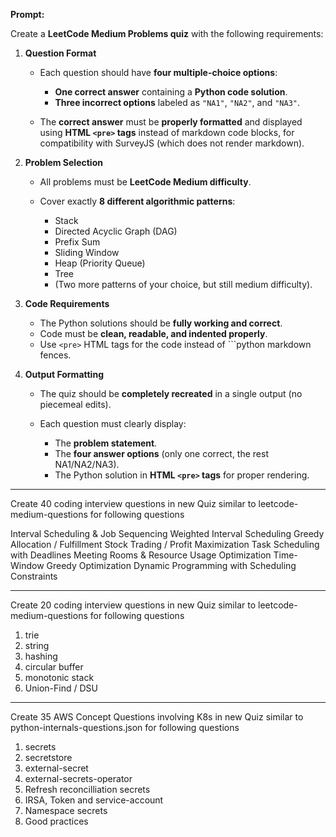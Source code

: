 **Prompt:**

Create a **LeetCode Medium Problems quiz** with the following requirements:

1. **Question Format**

   * Each question should have **four multiple-choice options**:

     * **One correct answer** containing a **Python code solution**.
     * **Three incorrect options** labeled as `"NA1"`, `"NA2"`, and `"NA3"`.
   * The **correct answer** must be **properly formatted** and displayed using **HTML `<pre>` tags** instead of markdown code blocks, for compatibility with SurveyJS (which does not render markdown).

2. **Problem Selection**

   * All problems must be **LeetCode Medium difficulty**.
   * Cover exactly **8 different algorithmic patterns**:

     * Stack
     * Directed Acyclic Graph (DAG)
     * Prefix Sum
     * Sliding Window
     * Heap (Priority Queue)
     * Tree
     * (Two more patterns of your choice, but still medium difficulty).

3. **Code Requirements**

   * The Python solutions should be **fully working and correct**.
   * Code must be **clean, readable, and indented properly**.
   * Use `<pre>` HTML tags for the code instead of \`\`\`python markdown fences.

4. **Output Formatting**

   * The quiz should be **completely recreated** in a single output (no piecemeal edits).
   * Each question must clearly display:

     * The **problem statement**.
     * The **four answer options** (only one correct, the rest NA1/NA2/NA3).
     * The Python solution in **HTML `<pre>` tags** for proper rendering.


----

Create 40 coding interview questions in new Quiz similar to leetcode-medium-questions for following questions

Interval Scheduling & Job Sequencing
Weighted Interval Scheduling
Greedy Allocation / Fulfillment
Stock Trading / Profit Maximization
Task Scheduling with Deadlines
Meeting Rooms & Resource Usage Optimization
Time-Window Greedy Optimization
Dynamic Programming with Scheduling Constraints

----

Create 20 coding interview questions in new Quiz similar to leetcode-medium-questions for following questions

1. trie
2. string
3. hashing
4. circular buffer
5. monotonic stack
6. Union-Find / DSU


----

Create 35 AWS Concept Questions involving K8s in new Quiz similar to python-internals-questions.json for following questions

1. secrets
2. secretstore
3. external-secret
4. external-secrets-operator
5. Refresh reconcilliation secrets 
6. IRSA, Token and service-account
7. Namespace secrets
9. Good practices

